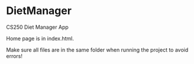 # DietManager
CS250 Diet Manager App

Home page is in index.html.

Make sure all files are in the same folder when running the project to avoid errors!
